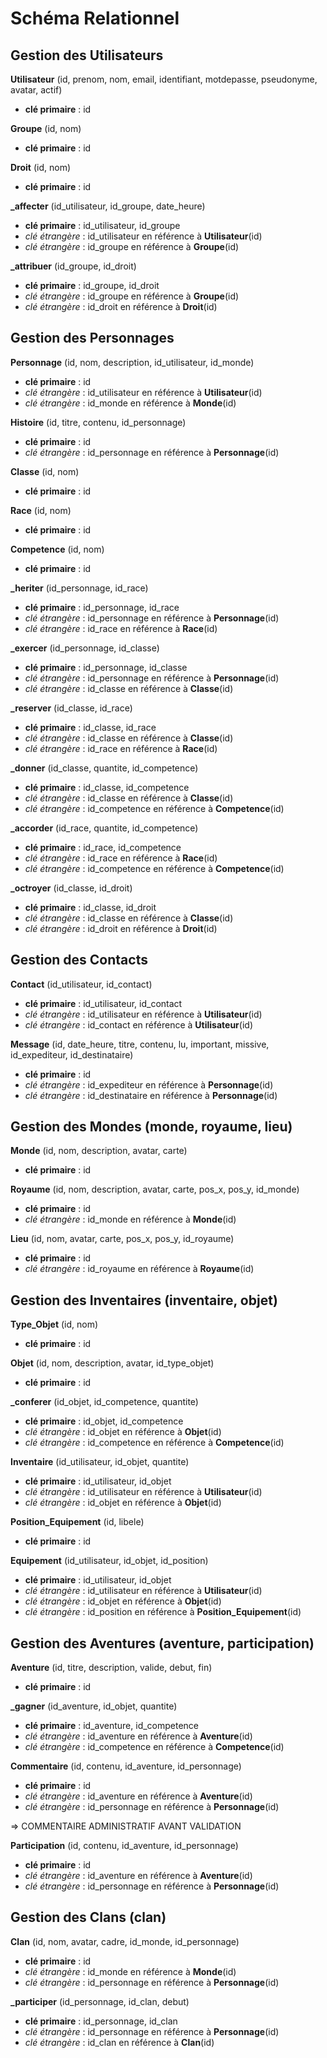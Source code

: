 # Schéma Relationnel



## Gestion des Utilisateurs

**Utilisateur** (id, prenom, nom, email, identifiant, motdepasse, pseudonyme, avatar, actif)

* **clé primaire** : id


**Groupe** (id, nom)

* **clé primaire** : id

**Droit** (id, nom)

* **clé primaire** : id


**_affecter** (id_utilisateur, id_groupe, date_heure)

* **clé primaire** : id_utilisateur, id_groupe
* *clé étrangère* : id_utilisateur en référence à **Utilisateur**(id)
* *clé étrangère* : id_groupe en référence à **Groupe**(id)


**_attribuer** (id_groupe, id_droit)

* **clé primaire** : id_groupe, id_droit
* *clé étrangère* : id_groupe en référence à **Groupe**(id)
* *clé étrangère* : id_droit en référence à **Droit**(id)



## Gestion des Personnages

**Personnage** (id, nom, description, id_utilisateur, id_monde)

* **clé primaire** : id
* *clé étrangère* : id_utilisateur en référence à **Utilisateur**(id)
* *clé étrangère* : id_monde en référence à **Monde**(id)


**Histoire** (id, titre, contenu, id_personnage)

* **clé primaire** : id
* *clé étrangère* : id_personnage en référence à **Personnage**(id)


**Classe** (id, nom)

* **clé primaire** : id


**Race** (id, nom)

* **clé primaire** : id


**Competence** (id, nom)

* **clé primaire** : id


**_heriter** (id_personnage, id_race)

* **clé primaire** : id_personnage, id_race
* *clé étrangère* : id_personnage en référence à **Personnage**(id)
* *clé étrangère* : id_race en référence à **Race**(id)


**_exercer** (id_personnage, id_classe)

* **clé primaire** : id_personnage, id_classe
* *clé étrangère* : id_personnage en référence à **Personnage**(id)
* *clé étrangère* : id_classe en référence à **Classe**(id)


**_reserver** (id_classe, id_race)

* **clé primaire** : id_classe, id_race
* *clé étrangère* : id_classe en référence à **Classe**(id)
* *clé étrangère* : id_race en référence à **Race**(id)


**_donner** (id_classe, quantite, id_competence)

* **clé primaire** : id_classe, id_competence
* *clé étrangère* : id_classe en référence à **Classe**(id)
* *clé étrangère* : id_competence en référence à **Competence**(id)


**_accorder** (id_race, quantite, id_competence)

* **clé primaire** : id_race, id_competence
* *clé étrangère* : id_race en référence à **Race**(id)
* *clé étrangère* : id_competence en référence à **Competence**(id)

**_octroyer** (id_classe, id_droit)

* **clé primaire** : id_classe, id_droit
* *clé étrangère* : id_classe en référence à **Classe**(id)
* *clé étrangère* : id_droit en référence à **Droit**(id)


## Gestion des Contacts

**Contact** (id_utilisateur, id_contact)

* **clé primaire** : id_utilisateur, id_contact
* *clé étrangère* : id_utilisateur en référence à **Utilisateur**(id)
* *clé étrangère* : id_contact en référence à **Utilisateur**(id)


**Message** (id, date_heure, titre, contenu, lu, important, missive, id_expediteur, id_destinataire)

* **clé primaire** : id
* *clé étrangère* : id_expediteur en référence à **Personnage**(id)
* *clé étrangère* : id_destinataire en référence à **Personnage**(id)



## Gestion des Mondes (monde, royaume, lieu)

**Monde** (id, nom, description, avatar, carte)

* **clé primaire** : id


**Royaume** (id, nom, description, avatar, carte, pos_x, pos_y, id_monde)

* **clé primaire** : id
* *clé étrangère* : id_monde en référence à **Monde**(id)

**Lieu** (id, nom, avatar, carte, pos_x, pos_y, id_royaume)

* **clé primaire** : id
* *clé étrangère* : id_royaume en référence à **Royaume**(id)



## Gestion des Inventaires (inventaire, objet)

**Type_Objet** (id, nom)

* **clé primaire** : id


**Objet** (id, nom, description, avatar, id_type_objet)

* **clé primaire** : id


**_conferer** (id_objet, id_competence, quantite)

* **clé primaire** : id_objet, id_competence
* *clé étrangère* : id_objet en référence à **Objet**(id)
* *clé étrangère* : id_competence en référence à **Competence**(id)


**Inventaire** (id_utilisateur, id_objet, quantite)

* **clé primaire** : id_utilisateur, id_objet
* *clé étrangère* : id_utilisateur en référence à **Utilisateur**(id)
* *clé étrangère* : id_objet en référence à **Objet**(id)


**Position_Equipement** (id, libele)

* **clé primaire** : id


**Equipement** (id_utilisateur, id_objet, id_position)

* **clé primaire** : id_utilisateur, id_objet
* *clé étrangère* : id_utilisateur en référence à **Utilisateur**(id)
* *clé étrangère* : id_objet en référence à **Objet**(id)
* *clé étrangère* : id_position en référence à **Position_Equipement**(id)



## Gestion des Aventures (aventure, participation)

**Aventure** (id, titre, description, valide, debut, fin)

* **clé primaire** : id


**_gagner** (id_aventure, id_objet, quantite)

* **clé primaire** : id_aventure, id_competence
* *clé étrangère* : id_aventure en référence à **Aventure**(id)
* *clé étrangère* : id_competence en référence à **Competence**(id)


**Commentaire** (id, contenu, id_aventure, id_personnage)

* **clé primaire** : id
* *clé étrangère* : id_aventure en référence à **Aventure**(id)
* *clé étrangère* : id_personnage en référence à **Personnage**(id)

=> COMMENTAIRE ADMINISTRATIF AVANT VALIDATION

**Participation** (id, contenu, id_aventure, id_personnage)

* **clé primaire** : id
* *clé étrangère* : id_aventure en référence à **Aventure**(id)
* *clé étrangère* : id_personnage en référence à **Personnage**(id)



## Gestion des Clans (clan)

**Clan** (id, nom, avatar, cadre, id_monde, id_personnage)

* **clé primaire** : id
* *clé étrangère* : id_monde en référence à **Monde**(id)
* *clé étrangère* : id_personnage en référence à **Personnage**(id)


**_participer** (id_personnage, id_clan, debut)

* **clé primaire** : id_personnage, id_clan
* *clé étrangère* : id_personnage en référence à **Personnage**(id)
* *clé étrangère* : id_clan en référence à **Clan**(id)
